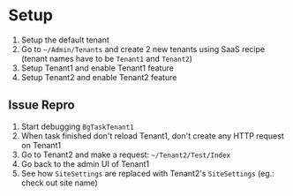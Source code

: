 # Setup

1. Setup the default tenant
2. Go to `~/Admin/Tenants` and create 2 new tenants using SaaS recipe (tenant names have to be `Tenant1` and `Tenant2`)
3. Setup Tenant1 and enable Tenant1 feature
4. Setup Tenant2 and enable Tenant2 feature


## Issue Repro

1. Start debugging `BgTaskTenant1`
2. When task finished don't reload Tenant1, don't create any HTTP request on Tenant1
3. Go to Tenant2 and make a request: `~/Tenant2/Test/Index`
4. Go back to the admin UI of Tenant1
5. See how `SiteSettings` are replaced with Tenant2's `SiteSettings` (eg.: check out site name)
